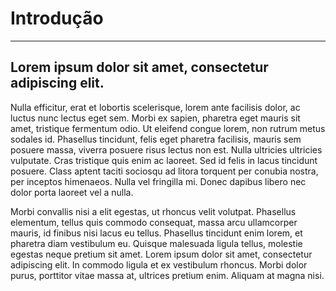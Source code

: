 # Introdução

---
## Lorem ipsum dolor sit amet, consectetur adipiscing elit. 

Nulla efficitur, erat et lobortis scelerisque, lorem ante facilisis dolor, ac luctus nunc lectus eget sem. Morbi ex sapien, pharetra eget mauris sit amet, tristique fermentum odio. Ut eleifend congue lorem, non rutrum metus sodales id. Phasellus tincidunt, felis eget pharetra facilisis, mauris sem posuere massa, viverra posuere risus lectus non est. Nulla ultricies ultricies vulputate. Cras tristique quis enim ac laoreet. Sed id felis in lacus tincidunt posuere. Class aptent taciti sociosqu ad litora torquent per conubia nostra, per inceptos himenaeos. Nulla vel fringilla mi. Donec dapibus libero nec dolor porta laoreet vel a nulla.

Morbi convallis nisi a elit egestas, ut rhoncus velit volutpat. Phasellus elementum, tellus quis commodo consequat, massa arcu ullamcorper mauris, id finibus nisi lacus eu tellus. Phasellus tincidunt enim lorem, et pharetra diam vestibulum eu. Quisque malesuada ligula tellus, molestie egestas neque pretium sit amet. Lorem ipsum dolor sit amet, consectetur adipiscing elit. In commodo ligula et ex vestibulum rhoncus. Morbi dolor purus, porttitor vitae massa at, ultrices pretium enim. Aliquam at magna nisi.